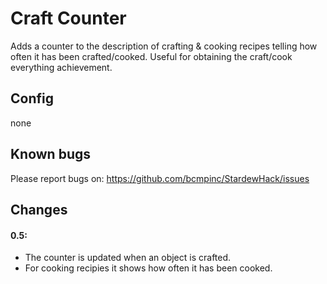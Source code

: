 # Craft Counter
Adds a counter to the description of crafting & cooking recipes telling how often it has been crafted/cooked. Useful for obtaining the craft/cook everything achievement.

## Config
none

## Known bugs
Please report bugs on: https://github.com/bcmpinc/StardewHack/issues

## Changes
#### 0.5:
* The counter is updated when an object is crafted.
* For cooking recipies it shows how often it has been cooked.
